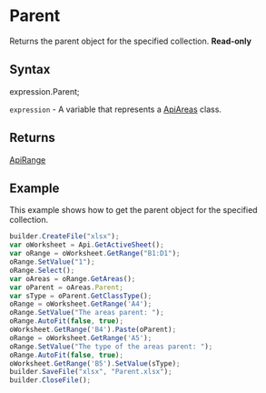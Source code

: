 # Parent

Returns the parent object for the specified collection. **Read-only**

## Syntax

expression.Parent;

`expression` - A variable that represents a [ApiAreas](../ApiAreas.md) class.

## Returns

[ApiRange](../../ApiRange/ApiRange.md)

## Example

This example shows how to get the parent object for the specified collection.

```javascript
builder.CreateFile("xlsx");
var oWorksheet = Api.GetActiveSheet();
var oRange = oWorksheet.GetRange("B1:D1");
oRange.SetValue("1");
oRange.Select();
var oAreas = oRange.GetAreas();
var oParent = oAreas.Parent;
var sType = oParent.GetClassType();
oRange = oWorksheet.GetRange('A4');
oRange.SetValue("The areas parent: ");
oRange.AutoFit(false, true);
oWorksheet.GetRange('B4').Paste(oParent);
oRange = oWorksheet.GetRange('A5');
oRange.SetValue("The type of the areas parent: ");
oRange.AutoFit(false, true);
oWorksheet.GetRange('B5').SetValue(sType);
builder.SaveFile("xlsx", "Parent.xlsx");
builder.CloseFile();
```